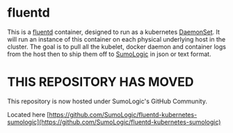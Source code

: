 # fluentd
This is a [fluentd](http://www.fluentd.org/) container, designed to run as a kubernetes [DaemonSet](http://kubernetes.io/docs/admin/daemons/). It will run an instance of this container on each physical underlying host in the cluster. The goal is to pull all the kubelet, docker daemon and container logs from the host then to ship them off to [SumoLogic](https://www.sumologic.com/) in json or text format.

# THIS REPOSITORY HAS MOVED
This repository is now hosted under SumoLogic's GitHub Community.

Located here [https://github.com/SumoLogic/fluentd-kubernetes-sumologic](https://github.com/SumoLogic/fluentd-kubernetes-sumologic)
